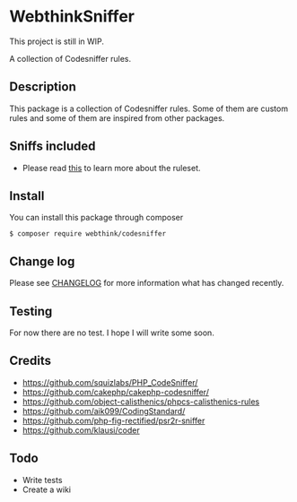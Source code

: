# WebthinkSniffer

This project is still in WIP.

A collection of Codesniffer rules.

## Description

This package is a collection of Codesniffer rules. Some of them are custom rules and some of them are
inspired from other packages.

## Sniffs included

- Please read [this](SNIFFS.md) to learn more about the ruleset.

## Install

You can install this package through composer

    $ composer require webthink/codesniffer

## Change log

Please see [CHANGELOG](CHANGELOG.md) for more information what has changed recently.

## Testing

For now there are no test. I hope I will write some soon.

## Credits

- https://github.com/squizlabs/PHP_CodeSniffer/
- https://github.com/cakephp/cakephp-codesniffer/
- https://github.com/object-calisthenics/phpcs-calisthenics-rules
- https://github.com/aik099/CodingStandard/
- https://github.com/php-fig-rectified/psr2r-sniffer
- https://github.com/klausi/coder

## Todo

- Write tests
- Create a wiki